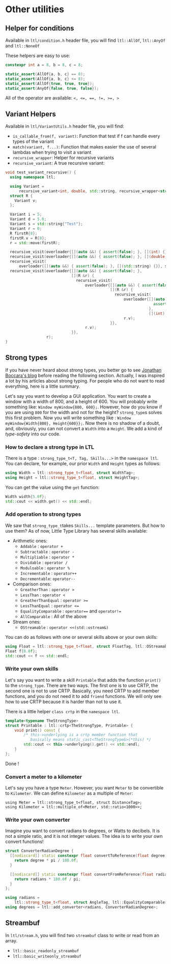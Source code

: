 # Other utilities
## Helper for conditions
Available in `ltl/condition.h` header file, you will find `ltl::AllOf`, `ltl::AnyOf` and `ltl::NoneOf`

These helpers are easy to use:

```cpp
constexpr int a = 8, b = 8, c = 8;

static_assert(AllOf{a, b, c} == 8);
static_assert(AllOf{a, b, c} <= 8);
static_assert(AllOf{true, true, true});
static_assert(AnyOf{false, true, false});
```
All of the operator are available: `<, <=, ==, !=, >=, >`

## Variant Helpers
Available in `ltl/VariantUtils.h` header file, you will find:

  * `is_callable_from(f, variant)`: Function that test if f can handle every types of the variant
  * `match(variant, f...)`: Function that makes easier the use of several lambdas when trying to visit a variant
  * `recursive_wrapper`: Helper for recursive variants
  * `recursive_variant`: A true recursive variant:

```cpp
void test_variant_recursive() {
  using namespace ltl;

  using Variant =
      recursive_variant<int, double, std::string, recursive_wrapper<struct R>>;
  struct R {
    Variant v;
  };

  Variant i = 5;
  Variant d = 5.0;
  Variant s = std::string{"Test"};
  Variant r = 0;
  R firstR{8};
  firstR.v = R{8};
  r = std::move(firstR);

  recursive_visit(overloader{[](auto &&) { assert(false); }, [](int) {}}, i);
  recursive_visit(overloader{[](auto &&) { assert(false); }, [](double) {}}, d);
  recursive_visit(
      overloader{[](auto &&) { assert(false); }, [](std::string) {}}, s);
  recursive_visit(overloader{[](auto &&) { assert(false); },
                             [](R &r) {
                               recursive_visit(
                                   overloader{[](auto &&) { assert(false); },
                                              [](R &r) {
                                                recursive_visit(
                                                    overloader{[](auto &&) {
                                                                 assert(false);
                                                               },
                                                               [](int) {}},
                                                    r.v);
                                              }},
                                   r.v);
                             }},
                  r);
}
```

## Strong types
If you have never heard about strong types, you better go to see [Jonathan Boccara's blog](http://fluentcpp.com) before reading the following section. Actually, I was inspired a lot by his articles about strong typing. For people who do not want to read everything, here is a little summary.

Let's say you want to develop a GUI application. You want to create a window with a width of 800, and a height of 600. You will probably write something like: `Window myWindow{800, 600};`. However, how do you know if you are using `800` for the width and not for the height? `strong_type`s solves this first problem. Now you will write something like : `Window myWindow{Width{800}, Height{600}};`. Now there is no shadow of a doubt, and, obviously, you can not convert a `Width` into a `Height`. We add a kind of *type-safety* into our code.

### How to declare a strong type in LTL
There is a type : `strong_type_t<T, Tag, Skills...>` in the `namespace ltl`. You can declare, for example, our prior `Width` and `Height` types as follows:

```cpp
using Width = ltl::strong_type_t<float, struct WidthTag>;
using Height = ltl::strong_type_t<float, struct HeightTag>;
```

You can get the value using the `get` function:
```cpp
Width width{5.0f};
std::cout << width.get() << std::endl;
```

### Add operation to strong types
We saw that `strong_type_t`takes `Skills...` template parameters. But how to use them?
As of now, Little Type Library has several skills available:

- Arithmetic ones:
	- `Addable` : `operator +`
	- `Subtractable` : `operator -`
	- `Multipliable` : `operator *`
	- `Dividable` : `operator /`
	- `Moduloable` : `operator %`
	- `Incrementable` : `operator++`
	- `Decrementable`: `operator--`
- Comparison ones:
	- `GreatherThan` : `operator >`
	- `LessThan` : `operator <`
	- `GreatherThanEqual` : `operator >=`
	- `LessThanEqual` : `operator <=`
    - `EqualityComparable` : `operator==` and `operator!=`
    - `AllComparable` : All of the above
- Stream ones:
    - `OStreamable` : `operator <<(std::ostream&)`

You can do as follows with one or several skills above or your own skills:
```cpp
using Float = ltl::strong_type_t<float, struct FloatTag, ltl::OStreamable>;
Float f{8.0f};
std::cout << f << std::endl;
```
### Write your own skills
Let's say you want to write a skill `Printable`  that adds the function `print()` to the `strong_type`.
There are two ways. The first one is to use CRTP, the second one is not to use CRTP. Basically, you need CRTP to add member functions, and you do not need it to add `friend` functions. We will only see how to use CRTP because it is harder than not to use it.

There is a little helper `class crtp` in the `namespace ltl`.

```cpp
template<typename TheStrongType>
struct Printable : ltl::crtp<TheStrongType, Printable> {
    void print() const {
    	/* this->underlying is a crtp member function that
           basically means static_cast<TheStrongType&>(*this) */
    	std::cout << this->underlying().get() << std::endl;
    }
};
```
Done !

### Convert a meter to a kilometer
Let's say you have a type `Meter`. However, you want `Meter` to be convertible to `Kilometer`. We can define `Kilometer` as a multiple of `Meter`:

```
using Meter = ltl::strong_type_t<float, struct DistanceTag>;
using Kilometer = ltl::multiple_of<Meter, std::ratio<1000>>;
```

### Write your own converter
Imagine you want to convert radians to degrees, or Watts to decibels. It is not a simple ratio, and it is not integer values.
The idea is to write your own convert functions!

```cpp
struct ConverterRadianDegree {
  [[nodiscard]] static constexpr float convertToReference(float degree) {
    return degree * pi / 180.0f;
  }

  [[nodiscard]] static constexpr float convertFromReference(float radians) {
    return radians * 180.0f / pi;
  }
};

using radians =
    ltl::strong_type_t<float, struct AngleTag, ltl::EqualityComparable>;
using degrees = ltl::add_converter<radians, ConverterRadianDegree>;
```

## Streambuf

In `ltl/stream.h`, you will find two `streambuf` class to write or read from an array.

  * `ltl::basic_readonly_streambuf`
  * `ltl::basic_writeonly_streambuf`
